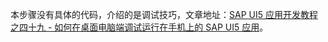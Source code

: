 本步骤没有具体的代码，介绍的是调试技巧，文章地址：[SAP UI5 应用开发教程之四十九 - 如何在桌面电脑端调试运行在手机上的 SAP UI5 应用](https://jerry.blog.csdn.net/article/details/123433404)。